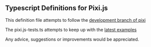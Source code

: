 ## Typescript Definitions for Pixi.js ##

This definition file attempts to follow the [development branch of pixi](https://github.com/GoodBoyDigital/pixi.js/tree/dev) 

The pixi.js-tests.ts attempts to keep up with the [latest examples](https://github.com/pixijs/examples)

Any advice, suggestions or improvements would be appreciated. 